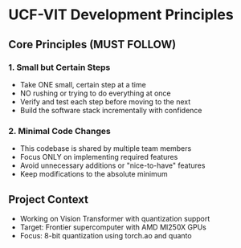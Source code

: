 # UCF-VIT Development Principles

## Core Principles (MUST FOLLOW)

### 1. Small but Certain Steps
- Take ONE small, certain step at a time
- NO rushing or trying to do everything at once
- Verify and test each step before moving to the next
- Build the software stack incrementally with confidence

### 2. Minimal Code Changes
- This codebase is shared by multiple team members
- Focus ONLY on implementing required features
- Avoid unnecessary additions or "nice-to-have" features
- Keep modifications to the absolute minimum

## Project Context
- Working on Vision Transformer with quantization support
- Target: Frontier supercomputer with AMD MI250X GPUs
- Focus: 8-bit quantization using torch.ao and quanto